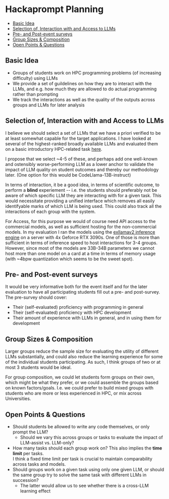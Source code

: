# Hackaprompt Planning

- [Basic Idea](#basic-idea)
- [Selection of, Interaction with and Access to LLMs](#selection-of-interaction-with-and-access-to-llms)
- [Pre- and Post-event surveys](#pre--and-post-event-surveys)
- [Group Sizes & Composition](#group-sizes--composition)
- [Open Points & Questions](#open-points--questions)

## Basic Idea
 * Groups of students work on HPC programming problems (of increasing difficulty) using LLMs
 * We provide a set of guildelines on how they are to interact with the LLMs, and e.g. how much they are allowed to do actual programming rather than prompting
 * We track the interactions as well as the quality of the outputs across groups and LLMs for later analysis

## Selection of, Interaction with and Access to LLMs
I believe we should select a set of LLMs that we have a priori verified to be at least somewhat
capable for the target applications. I have looked at several of the highest-ranked broadly
available LLMs and evaluated them on a basic introductory HPC-related task [here](eval_notes.md).

I propose that we select ~4-5 of these, and perhaps add one well-known and ostensibly 
worse-performing LLM as a lower anchor to validate the impact of LLM quality on student 
outcomes and thereby our methodology later. (One option for this would be CodeLlama-13B-instruct)

In terms of interaction, it be a good idea, in terms of scientific outcome, to perform a
**blind** experiement -- i.e. the students should preferably not be aware of which specific 
LLM they are interacting with for a given task. This would necessitate providing a unified
interface which removes all easily identifyable marks of which LLM is being used. This
could also track all the interactions of each group with the system.

For Access, for this purpose we would of course need API access to the commercial models,
as well as sufficient hosting for the non-commercial models. In my evaluation I ran the models
using the [exllamav2 inference engine](https://github.com/turboderp/exllamav2)
on a server with 4x Geforce RTX 3090s. One of those is more than sufficient in terms of
inference speed to host interactions for 3-4 groups. However, since most of the models are
33B-34B parameters we cannot host more than one model on a card at a time in terms of memory
usage (with ~4bpw quantization which seems to be the sweet spot).

## Pre- and Post-event surveys
It would be very informative both for the event itself and for the later evaluation to have all 
participating students fill out a pre- and post-survey.  
The pre-survey should cover:
 * Their (self-evaluated) proficiency with programming in general
 * Their (self-evaluated) proficiency with HPC development
 * Their amount of experience with LLMs in general, and in using them for development

## Group Sizes & Composition
Larger groups reduce the sample size for evaluating the utility of different LLMs substantially,
and could also reduce the learning experience for some of the individual students participating.
As such, I think groups of two or at most 3 students would be ideal.

For group composition, we could let students form groups on their own, which might be what they
prefer, or we could assemble the groups based on known factors/goals. I.e. we could prefer to
build mixed groups with students who are more or less experienced in HPC, or mix across Universities.

## Open Points & Questions
 * Should students be allowed to write any code themselves, or only prompt the LLM? 
    * Should we vary this across groups or tasks to evaluate the impact of LLM-assist vs. LLM-only?
 * How many tasks should each group work on? This also implies the **time limit** per tasks.  
   I think a fixed time limit per task is crucial to maintain comparability across tasks and models.
 * Should groups work on a given task using only one given LLM, or should the same group try to solve the same task with different LLMs in succession?
    * The latter would allow us to see whether there is a cross-LLM learning effect
